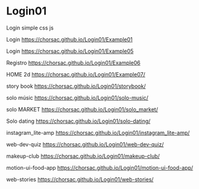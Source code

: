 # Login01
Login simple css js

Login 
https://chorsac.github.io/Login01/Example01

Login 
https://chorsac.github.io/Login01/Example05

Registro
https://chorsac.github.io/Login01/Example06

HOME 2d
https://chorsac.github.io/Login01/Example07/

story book
https://chorsac.github.io/Login01/storybook/

solo músic
https://chorsac.github.io/Login01/solo-music/

solo MARKET
https://chorsac.github.io/Login01/solo_market/

Solo dating
https://chorsac.github.io/Login01/solo-dating/

instagram_lite-amp
https://chorsac.github.io/Login01/instagram_lite-amp/

web-dev-quiz
https://chorsac.github.io/Login01/web-dev-quiz/

makeup-club
https://chorsac.github.io/Login01/makeup-club/

motion-ui-food-app
https://chorsac.github.io/Login01/motion-ui-food-app/

web-stories
https://chorsac.github.io/Login01/web-stories/

